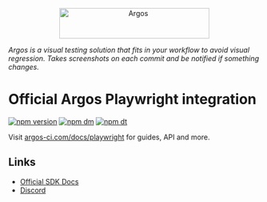 <p align="center">
  <a href="https://argos-ci.com/?utm_source=github&utm_medium=logo" target="_blank">
    <img src="https://raw.githubusercontent.com/argos-ci/argos/main/resources/logos/logo-github-readme.png" alt="Argos" width="300" height="61">
  </a>
</p>

_Argos is a visual testing solution that fits in your workflow to avoid visual regression. Takes screenshots on each commit and be notified if something changes._

# Official Argos Playwright integration

[![npm version](https://img.shields.io/npm/v/@argos-ci/playwright.svg)](https://www.npmjs.com/package/@argos-ci/playwright)
[![npm dm](https://img.shields.io/npm/dm/@argos-ci/playwright.svg)](https://www.npmjs.com/package/@argos-ci/playwright)
[![npm dt](https://img.shields.io/npm/dt/@argos-ci/playwright.svg)](https://www.npmjs.com/package/@argos-ci/playwright)

Visit [argos-ci.com/docs/playwright](https://argos-ci.com/docs/playwright) for guides, API and more.

## Links

- [Official SDK Docs](https://argos-ci.com/docs/)
- [Discord](https://argos-ci.com/discord)
